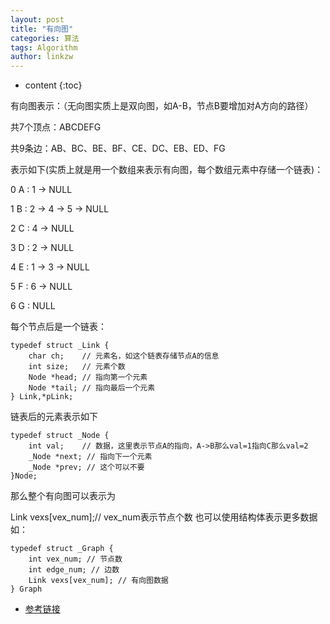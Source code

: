 ```yaml
---
layout: post
title: "有向图"
categories: 算法
tags: Algorithm
author: linkzw
---
```


* content
{:toc}


有向图表示：（无向图实质上是双向图，如A-B，节点B要增加对A方向的路径）

共7个顶点：ABCDEFG

共9条边：AB、BC、BE、BF、CE、DC、EB、ED、FG

表示如下(实质上就是用一个数组来表示有向图，每个数组元素中存储一个链表)：


0	A : 1 -> NULL

1	B : 2 -> 4 -> 5 -> NULL

2	C : 4 -> NULL

3	D : 2 -> NULL

4	E : 1 -> 3 -> NULL

5	F : 6 -> NULL

6	G : NULL


每个节点后是一个链表：

	typedef struct _Link {
		char ch; 	// 元素名，如这个链表存储节点A的信息
		int size; 	// 元素个数
		Node *head; // 指向第一个元素
		Node *tail; // 指向最后一个元素
	} Link,*pLink;

链表后的元素表示如下

	typedef struct _Node {
		int val;	// 数据，这里表示节点A的指向，A->B那么val=1指向C那么val=2
		_Node *next; // 指向下一个元素
		_Node *prev; // 这个可以不要 
	}Node;


那么整个有向图可以表示为

Link vexs[vex_num];// vex_num表示节点个数
也可以使用结构体表示更多数据如：

	typedef struct _Graph {
		int vex_num; // 节点数
		int edge_num; // 边数
		Link vexs[vex_num]; // 有向图数据
	} Graph



* [参考链接](https://www.cnblogs.com/skywang12345/p/3707621.html)


